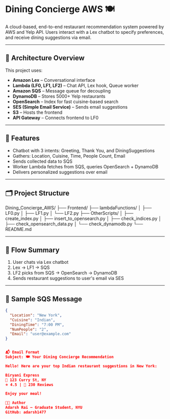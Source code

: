 # Dining Concierge AWS 🍽️

A cloud-based, end-to-end restaurant recommendation system powered by AWS and Yelp API. Users interact with a Lex chatbot to specify preferences, and receive dining suggestions via email.

---

## 🚀 Architecture Overview

This project uses:

- **Amazon Lex** – Conversational interface
- **Lambda (LF0, LF1, LF2)** – Chat API, Lex hook, Queue worker
- **Amazon SQS** – Message queue for decoupling
- **DynamoDB** – Stores 5000+ Yelp restaurants
- **OpenSearch** – Index for fast cuisine-based search
- **SES (Simple Email Service)** – Sends email suggestions
- **S3** – Hosts the frontend
- **API Gateway** – Connects frontend to LF0

---

## 🧠 Features

- Chatbot with 3 intents: Greeting, Thank You, and DiningSuggestions
- Gathers: Location, Cuisine, Time, People Count, Email
- Sends collected data to SQS
- Worker Lambda fetches from SQS, queries OpenSearch + DynamoDB
- Delivers personalized suggestions over email

---

## 🗂️ Project Structure

Dining_Concierge_AWS/ ├── Frontend/ ├── lambdaFunctions/ │ ├── LF0.py │ ├── LF1.py │ └── LF2.py ├── OtherScripts/ │ ├── create_index.py │ ├── insert_to_opensearch.py │ ├── check_indices.py │ ├── check_opensearch_data.py │ └── check_dynamodb.py └── README.md


---

## 🔁 Flow Summary

1. User chats via Lex chatbot
2. Lex → LF1 → SQS
3. LF2 picks from SQS → OpenSearch → DynamoDB
4. Sends restaurant suggestions to user's email via SES

---

## 📨 Sample SQS Message

```json
{
  "Location": "New York",
  "Cuisine": "Indian",
  "DiningTime": "7:00 PM",
  "NumPeople": "2",
  "Email": "user@example.com"
}


📬 Email Format
Subject: 🍽️ Your Dining Concierge Recommendation

Hello! Here are your top Indian restaurant suggestions in New York:

Biryani Express
📍 123 Curry St, NY
⭐ 4.5 | 📝 230 Reviews

Enjoy your meal!

👨‍💻 Author
Adarsh Rai – Graduate Student, NYU
GitHub: adarsh1477

